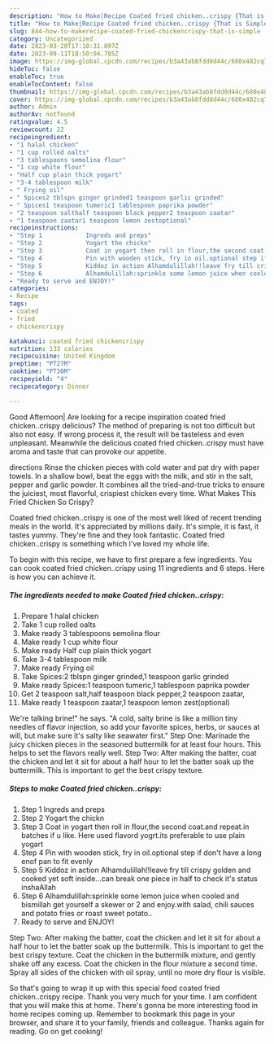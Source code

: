 ```yaml
---
description: "How to Make|Recipe Coated fried chicken..crispy {That is Simple"
title: "How to Make|Recipe Coated fried chicken..crispy {That is Simple"
slug: 844-how-to-makerecipe-coated-fried-chickencrispy-that-is-simple
category: Uncategorized
date: 2023-03-20T17:10:31.897Z
date: 2023-09-11T18:50:04.705Z
image: https://img-global.cpcdn.com/recipes/b3a43ab8fdd8d44c/680x482cq70/coated-fried-chickencrispy-recipe-main-photo.jpg
hideToc: false
enableToc: true
enableTocContent: false
thumbnail: https://img-global.cpcdn.com/recipes/b3a43ab8fdd8d44c/680x482cq70/coated-fried-chickencrispy-recipe-main-photo.jpg
cover: https://img-global.cpcdn.com/recipes/b3a43ab8fdd8d44c/680x482cq70/coated-fried-chickencrispy-recipe-main-photo.jpg
author: Admin
authorAv: notfound
ratingvalue: 4.5
reviewcount: 22
recipeingredient:
- "1 halal chicken"
- "1 cup rolled oalts"
- "3 tablespoons semolina flour"
- "1 cup white flour"
- "Half cup plain thick yogart"
- "3-4 tablespoon milk"
- " Frying oil"
- " Spices2 tblspn ginger grinded1 teaspoon garlic grinded"
- " Spices1 teaspoon tumeric1 tablespoon paprika powder"
- "2 teaspoon salthalf teaspoon black pepper2 teaspoon zaatar"
- "1 teaspoon zaatar1 teaspoon lemon zestoptional"
recipeinstructions:
- "Step 1            Ingreds and preps"
- "Step 2            Yogart the chickn"
- "Step 3            Coat in yogart then roll in flour,the second coat.and repeat.in batches if u like. Here used flavord yogrt.its preferable to use plain yogart"
- "Step 4            Pin with wooden stick, fry in oil.optional step if don&#39;t have a long enof pan to fit evenly"
- "Step 5            Kiddoz in action Alhamdulillah!!leave fry till crispy golden and cooked yet soft inside...can break one piece in half to check it&#39;s status inshaAllah"
- "Step 6            Alhamdulillah:sprinkle some lemon juice when cooled and bismillah get yourself a skewer or 2 and enjoy.with salad, chili sauces and potato fries or roast sweet potato.."
- "Ready to serve and ENJOY!"
categories:
- Recipe
tags:
- coated
- fried
- chickencrispy

katakunci: coated fried chickencrispy 
nutrition: 133 calories
recipecuisine: United Kingdom
preptime: "PT27M"
cooktime: "PT30M"
recipeyield: "4"
recipecategory: Dinner

---
```



Good Afternoon| Are looking for a recipe inspiration coated fried chicken..crispy delicious? The method of preparing is not too difficult but also not easy. If wrong process it, the result will be tasteless and even unpleasant. Meanwhile the delicious coated fried chicken..crispy must have aroma and taste that can provoke our appetite.





directions Rinse the chicken pieces with cold water and pat dry with paper towels. In a shallow bowl, beat the eggs with the milk, and stir in the salt, pepper and garlic powder. It combines all the tried-and-true tricks to ensure the juiciest, most flavorful, crispiest chicken every time. What Makes This Fried Chicken So Crispy?

Coated fried chicken..crispy is one of the most well liked of recent trending meals in the world. It's appreciated by millions daily. It's simple, it is fast, it tastes yummy. They're fine and they look fantastic. Coated fried chicken..crispy is something which I've loved my whole life.


To begin with this recipe, we have to first prepare a few ingredients. You can cook coated fried chicken..crispy using 11 ingredients and 6 steps. Here is how you can achieve it.

<!--inarticleads1-->

##### The ingredients needed to make Coated fried chicken..crispy:

1. Prepare 1 halal chicken
1. Take 1 cup rolled oalts
1. Make ready 3 tablespoons semolina flour
1. Make ready 1 cup white flour
1. Make ready Half cup plain thick yogart
1. Take 3-4 tablespoon milk
1. Make ready  Frying oil
1. Take  Spices:2 tblspn ginger grinded,1 teaspoon garlic grinded
1. Make ready  Spices:1 teaspoon tumeric,1 tablespoon paprika powder
1. Get 2 teaspoon salt,half teaspoon black pepper,2 teaspoon zaatar,
1. Make ready 1 teaspoon zaatar,1 teaspoon lemon zest(optional)


We&#39;re talking brine!&#34; he says. &#34;A cold, salty brine is like a million tiny needles of flavor injection, so add your favorite spices, herbs, or sauces at will, but make sure it&#39;s salty like seawater first.&#34; Step One: Marinade the juicy chicken pieces in the seasoned buttermilk for at least four hours. This helps to set the flavors really well. Step Two: After making the batter, coat the chicken and let it sit for about a half hour to let the batter soak up the buttermilk. This is important to get the best crispy texture. 

<!--inarticleads2-->

##### Steps to make Coated fried chicken..crispy:

1. Step 1            Ingreds and preps
1. Step 2            Yogart the chickn
1. Step 3            Coat in yogart then roll in flour,the second coat.and repeat.in batches if u like. Here used flavord yogrt.its preferable to use plain yogart
1. Step 4            Pin with wooden stick, fry in oil.optional step if don&#39;t have a long enof pan to fit evenly
1. Step 5            Kiddoz in action Alhamdulillah!!leave fry till crispy golden and cooked yet soft inside...can break one piece in half to check it&#39;s status inshaAllah
1. Step 6            Alhamdulillah:sprinkle some lemon juice when cooled and bismillah get yourself a skewer or 2 and enjoy.with salad, chili sauces and potato fries or roast sweet potato..
1. Ready to serve and ENJOY!

Step Two: After making the batter, coat the chicken and let it sit for about a half hour to let the batter soak up the buttermilk. This is important to get the best crispy texture. Coat the chicken in the buttermilk mixture, and gently shake off any excess. Coat the chicken in the flour mixture a second time. Spray all sides of the chicken with oil spray, until no more dry flour is visible. 

So that's going to wrap it up with this special food coated fried chicken..crispy recipe. Thank you very much for your time. I am confident that you will make this at home. There's gonna be more interesting food in home recipes coming up. Remember to bookmark this page in your browser, and share it to your family, friends and colleague. Thanks again for reading. Go on get cooking!
